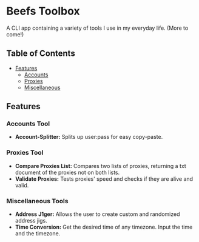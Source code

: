 # Beefs Toolbox

A CLI app containing a variety of tools I use in my everyday life. (More to come!)


## Table of Contents
- [Features](#features)
  - [Accounts](#accounts)
  - [Proxies](#proxies)
  - [Miscellaneous](#miscellaneous)

## Features

### Accounts Tool
- **Account-Splitter:** Splits up user:pass for easy copy-paste.

### Proxies Tool
- **Compare Proxies List:** Compares two lists of proxies, returning a txt document of the proxies not on both lists.
- **Validate Proxies:** Tests proxies' speed and checks if they are alive and valid.

### Miscellaneous Tools
- **Address J1ger:** Allows the user to create custom and randomized address jigs.
- **Time Conversion:** Get the desired time of any timezone. Input the time and the timezone.
